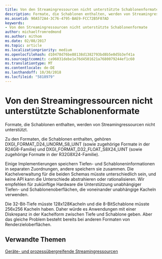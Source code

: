 ```yaml
---
title: Von den Streamingressourcen nicht unterstützte Schablonenformate
description: Formate, die Schablonen enthalten, werden von Streamingressourcen nicht unterstützt.
ms.assetid: 90A572A4-3C76-4795-BAE9-FCC72B5F07AD
keywords:
- Von den Streamingressourcen nicht unterstützte Schablonenformate
author: michaelfromredmond
ms.author: mithom
ms.date: 02/08/2017
ms.topic: article
ms.localizationpriority: medium
ms.openlocfilehash: d10478d76be88138d1382793bd8b5e0d5b3ef41a
ms.sourcegitcommit: ca96031debe1e76d4501621a7680079244ef1c60
ms.translationtype: MT
ms.contentlocale: de-DE
ms.lasthandoff: 10/30/2018
ms.locfileid: "5818979"
---
```

# <a name="stencil-formats-not-supported-with-streaming-resources"></a>Von den Streamingressourcen nicht unterstützte Schablonenformate


Formate, die Schablonen enthalten, werden von Streamingressourcen nicht unterstützt.

Zu den Formaten, die Schablonen enthalten, gehören DXGI\_FORMAT\_D24\_UNORM\_S8\_UINT (sowie zugehörige Formate in der R24G8-Familie) und DXGI\_FORMAT\_D32\_FLOAT\_S8X24\_UINT (sowie zugehörige Formate in der R32G8X24-Familie).

Einige Implementierungen speichern Tiefen- und Schabloneninformationen in separaten Zuordnungen, andere speichern sie zusammen. Die Kachelverwaltung für die beiden Schemas müsste unterschiedlich sein, und keine API kann die Unterschiede abstrahieren oder rationalisieren. Wir empfehlen für zukünftige Hardware die Unterstützung unabhängiger Tiefen- und Schablonenoberflächen, die voneinander unabhängige Kacheln verwenden.

Die 32-Bit-Tiefe müsste 128x128Kacheln und die 8-BitSchablone müsste 256x256 Kacheln haben. Daher würde es Anwendungen mit einer Diskrepanz in der Kachelform zwischen Tiefe und Schablone geben. Aber das gleiche Problem besteht bereits bei anderen Formaten von Renderzieloberflächen.

## <a name="span-idrelated-topicsspanrelated-topics"></a><span id="related-topics"></span>Verwandte Themen


[Geräte- und prozessübergreifende Streamingressourcen](streaming-resource-cross-process-and-device-sharing.md)

 

 




